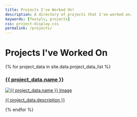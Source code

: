 ```yaml
---
title: Projects I've Worked On!
description: A directory of projects that I've worked on.
keywords: [foxsylv, projects]
css: project-display.css
permalink: /projects/
---
```


<div class="full-width centered-text space100px">
    <h1>
        Projects I've Worked On
    </h1>
</div>

<div class="flex space30px">
    {% for project_data in site.data.project_data_list %}
        <div class="project box">
            <a href="{{ project_data.link | relative_url }}">
                <div class="project-title centered-text">
                    <h3>
                        {{ project_data.name }}
                    </h3>
                </div>
                <img class="project-image" src="{{ project_data.image | relative_url }}" alt="{{ project_data.name }} Image">
                <div class="project-description centered-text">
                    <p>
                        {{ project_data.description }}
                    </p>
                </div>
            </a>
        </div>
    {% endfor %}
</div>
